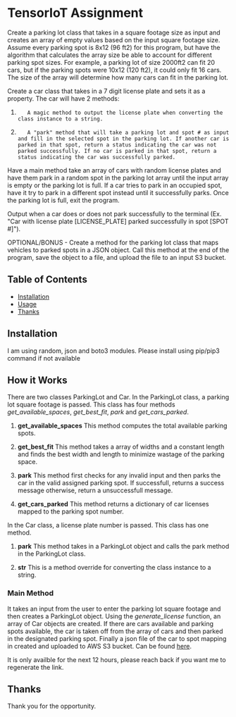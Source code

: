 # TensorIoT Assignment

Create a parking lot class that takes in a square footage size as input and creates an array of empty values based on the input square footage size. Assume every parking spot is 8x12 (96 ft2) for this program, but have the algorithm that calculates the array size be able to account for different parking spot sizes. For example, a parking lot of size 2000ft2 can fit 20 cars, but if the parking spots were 10x12 (120 ft2), it could only fit 16 cars. The size of the array will determine how many cars can fit in the parking lot.

Create a car class that takes in a 7 digit license plate and sets it as a property. The car will have 2 methods:

1.        A magic method to output the license plate when converting the class instance to a string.

2.        A "park" method that will take a parking lot and spot # as input and fill in the selected spot in the parking lot. If another car is parked in that spot, return a status indicating the car was not parked successfully. If no car is parked in that spot, return a status indicating the car was successfully parked.

Have a main method take an array of cars with random license plates and have them park in a random spot in the parking lot array until the input array is empty or the parking lot is full. If a car tries to park in an occupied spot, have it try to park in a different spot instead until it successfully parks. Once the parking lot is full, exit the program.

Output when a car does or does not park successfully to the terminal (Ex. "Car with license plate [LICENSE_PLATE] parked successfully in spot [SPOT #]").

OPTIONAL/BONUS - Create a method for the parking lot class that maps vehicles to parked spots in a JSON object. Call this method at the end of the program, save the object to a file, and upload the file to an input S3 bucket.

## Table of Contents

- [Installation](#installation)
- [Usage](#usage)
- [Thanks](#thanks)

## Installation

I am using random, json and boto3 modules. Please install using pip/pip3 command if not available 

## How it Works
There are two classes ParkingLot and Car. In the ParkingLot class, a parking lot square footage is passed. This class has four methods *get_available_spaces*, *get_best_fit*, *park* and *get_cars_parked*.

1. **get_available_spaces**
This method computes the total available parking spots.

2. **get_best_fit**
This method takes a array of widths and a constant length and finds the best width and length to minimize wastage of the parking space.

3. **park**
This method first checks for any invalid input and then parks the car in the valid assigned parking spot. If successfull, returns a success message otherwise, return a unsuccessfull message.

4. **get_cars_parked**
This method returns a dictionary of car licenses mapped to the parking spot number.

In the Car class, a license plate number is passed. This class has one method.

1. **park**
This method takes in a ParkingLot object and calls the park method in the ParkingLot class.

2. **__str__**
This is a method override for converting the class instance to a string.

### Main Method
It takes an input from the user to enter the parking lot square footage and then creates a ParkingLot object. Using the *generate_license* function, an array of Car objects are created. If there are cars available and parking spots available, the car is taken off from the array of cars and then parked in the designated parking spot. Finally a json file of the car to spot mapping in created and uploaded to AWS S3 bucket. Can be found [here](https://tpreetam-tensoriot.s3.ap-south-1.amazonaws.com/parking_lot.json?response-content-disposition=inline&X-Amz-Security-Token=IQoJb3JpZ2luX2VjEPL%2F%2F%2F%2F%2F%2F%2F%2F%2F%2FwEaCmFwLXNvdXRoLTEiRzBFAiEAuJ1eV9qAMzNm97W1isrdFq1kmA39HidZ3TpXGvdeKlUCIGeq3PnBRzFcgxTkpwJnsLKMUMYnv6DMktyPh2x4zX9kKuQCCEsQBRoMMjA3NTU1NzQ5NzY3IgzBwGEjdvUnXb%2Fn6WIqwQKe6lbuqO5%2BLjauMJzUZ00ezKrywDwIYmxAZ8s%2BN8g0CdCHJV0zcfA7gW0t2JrxPExSLX%2BKPmhG9a%2BvshlAU0I%2B23dx%2FRH5fHNHZ2CiHVhXB4TjB0eaU3IC88Ow6OU5ah%2Ftw3QwSZwxgD4PhVCjZbi0Zelq7BW2kIGCJUdOhkVUtH2j7v%2F1hv7yVs8OKTm6ZBQI%2B7fhxwM27p%2BygJmUZDiue1xpunF48SdC%2FkUNACiORuqSikZdDqMcASCSRKfrzY%2BRchu%2FnBKbfGfUdVXuKfTuGIg86BIZFiOCKZO0tnNkphZtq03YU2eIO73nvU1VOWzoCi%2BwjzZU1PzV3J1TSwNQPDDOgfH8eYJ4nCHKW%2BoO6ot03Zl%2B21j9xEmnvGz4G%2FR6QRf23CBPbfoXpDJtLNco6AAmYBja4Xt7PSKg2GM%2F5msw3qj%2BqgY6swLDoPnXxYqMiC9DWL%2F%2FmEIm6Vg%2FIHNSRi3Jv4DXZTqD%2F3BFDVhxqQ%2FqhMrQhiBRgg6COK0lmDuniQ1B0GJ1%2BbQLC4qi%2FEJ9zy2Py7fdX3%2Fdxn33bOK0auhEvlyGqbrIUIpCqrnN9jM4wTPAeDIYBjnLK80WbrXQVrmD7MJcYuBT9bTv%2B%2BdZjbDCgQj70yIaUGP996HGwEZly1P0wMKtnwyO7CVJZNb%2Bnmyui4HSJCNfGUwVIvI1Ea8LDq%2FKe8zTyg0dMXTE6RoHlwa3BNXqIjiJe38LSR9jn%2BZnHpZvUWRAw3EVfPNrYrQmmku54dn%2FrjEbmOuSNn85kOdzDslNzp8ifVRWalYa%2Fg1c7tI342VgCIQZjpIsK4xLAHxeCbzJLWL5xJJBT%2FsGxRzdmZdIykhppNWa&X-Amz-Algorithm=AWS4-HMAC-SHA256&X-Amz-Date=20231123T182146Z&X-Amz-SignedHeaders=host&X-Amz-Expires=43200&X-Amz-Credential=ASIATAU2JM6DSSXF2SIV%2F20231123%2Fap-south-1%2Fs3%2Faws4_request&X-Amz-Signature=15bd1c12a8b4522aa429fa4e1b9dade37c44329cf54a6da00d11a48561776032).

It is only availble for the next 12 hours, please reach back if you want me to regenerate the link.

## Thanks
Thank you for the opportunity.

